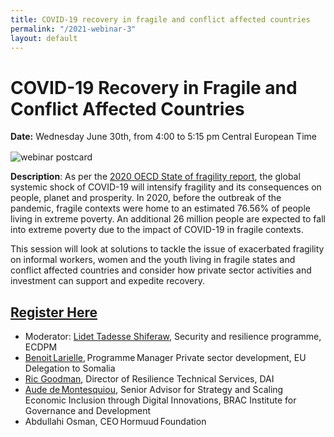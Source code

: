 ```yaml
---
title: COVID-19 recovery in fragile and conflict affected countries
permalink: "/2021-webinar-3"
layout: default
---
```


# COVID-19 Recovery in Fragile and Conflict Affected Countries 

<div>
  <span style="display: block; margin-bottom: 1rem;"><strong>Date:</strong> Wednesday June 30th, from 4:00 to 5:15 pm Central European Time</span>
</div>

![webinar postcard](/uploads/webinar-postcard-3.jpg)

**Description**: As per the [2020 OECD State of fragility report](https://www.oecd.org/dac/states-of-fragility-fa5a6770-en.htm), the global systemic shock of COVID-19 will intensify fragility and its consequences on people, planet and prosperity. In 2020, before the outbreak of the pandemic, fragile contexts were home to an estimated 76.56% of people living in extreme poverty. An additional 26 million people are expected to fall into extreme poverty due to the impact of COVID-19 in fragile contexts.  

This session will look at solutions to tackle the issue of exacerbated fragility on informal workers, women and the youth living in fragile states and conflict affected countries and consider how private sector activities and investment can support and expedite recovery. 

<aside>
<h2><a href="https://docs.google.com/forms/d/e/1FAIpQLSeVcgJ3Z8POLJF3iMRv052W1MCH0sDFEHs-WmT-W9tqmEUscw/viewform">Register Here</a></h2>
</aside>

* Moderator: [Lidet Tadesse Shiferaw](https://ecdpm.org/people/lidet-tadesse-shiferaw/), Security and resilience programme, ECDPM 
* [Benoit Larielle](https://www.linkedin.com/in/beno%C3%AEt-larielle/), Programme Manager Private sector development, EU Delegation to Somalia 
* [Ric Goodman](/who-we-are/our-team/ric-goodman), Director of Resilience Technical Services, DAI 
* [Aude de Montesquiou](https://www.linkedin.com/in/aude-de-montesquiou-6577b221/?originalSubdomain=fr), Senior Advisor for Strategy and Scaling Economic Inclusion through Digital Innovations, BRAC Institute for Governance and Development 
* Abdullahi Osman, CEO Hormuud Foundation 